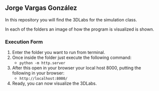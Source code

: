 ## Jorge Vargas González

In this repository you will find the 3DLabs for the simulation class.

In each of the folders an image of how the program is visualized is shown. 

### Execution Form 
1. Enter the folder you want to run from terminal.
2. Once inside the folder just execute the following command: 
    - `python -m http.server`
3. After this open in your browser your local host 8000, putting the following in your browser: 
    - `http://localhost:8000/`
4. Ready, you can now visualize the 3DLabs.
